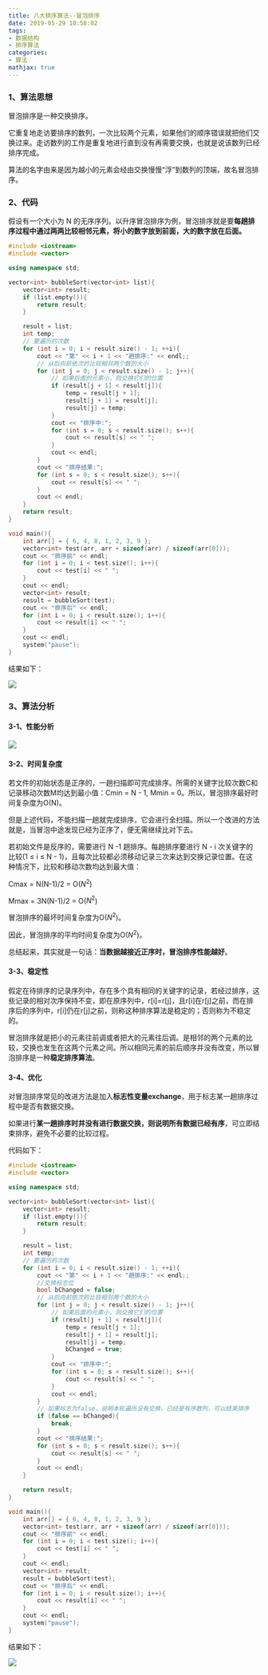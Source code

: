 ```yaml
---
title: 八大排序算法--冒泡排序
date: 2019-05-29 10:58:02
tags: 
- 数据结构
- 排序算法
categories:
- 算法
mathjax: true
---
```

### 1、算法思想

冒泡排序是一种交换排序。

它重复地走访要排序的数列，一次比较两个元素，如果他们的顺序错误就把他们交换过来。走访数列的工作是重复地进行直到没有再需要交换，也就是说该数列已经排序完成。

算法的名字由来是因为越小的元素会经由交换慢慢“浮”到数列的顶端，故名冒泡排序。
<!-- more -->
### 2、代码

假设有一个大小为 N 的无序序列。以升序冒泡排序为例，冒泡排序就是要**每趟排序过程中通过两两比较相邻元素，将小的数字放到前面，大的数字放在后面。**

```c++
#include <iostream>
#include <vector>

using namespace std;

vector<int> bubbleSort(vector<int> list){
	vector<int> result;
	if (list.empty()){
		return result;
	}

	result = list;
	int temp;
	// 要遍历的次数
	for (int i = 0; i < result.size() - 1; ++i){
		cout << "第" << i + 1 << "趟排序:" << endl;;
		// 从后向前依次的比较相邻两个数的大小
		for (int j = 0; j < result.size() - 1; j++){
			// 如果后面的元素小，则交换它们的位置
			if (result[j + 1] < result[j]){
				temp = result[j + 1];
				result[j + 1] = result[j];
				result[j] = temp;
			}
			cout << "排序中:";
			for (int s = 0; s < result.size(); s++){
				cout << result[s] << " ";
			}
			cout << endl;
		}
		cout << "排序结果:";
		for (int s = 0; s < result.size(); s++){
			cout << result[s] << " ";
		}
		cout << endl;
	}
	return result;
}

void main(){
	int arr[] = { 6, 4, 8, 1, 2, 3, 9 };
	vector<int> test(arr, arr + sizeof(arr) / sizeof(arr[0]));
	cout << "排序前" << endl;
	for (int i = 0; i < test.size(); i++){
		cout << test[i] << " ";
	}
	cout << endl;
	vector<int> result;
	result = bubbleSort(test);
	cout << "排序后" << endl;
	for (int i = 0; i < result.size(); i++){
		cout << result[i] << " ";
	}
	cout << endl;
	system("pause");
}
```

结果如下：

![](https://blog-1258986886.cos.ap-beijing.myqcloud.com/%E6%8E%92%E5%BA%8F/6-1.png)

### 3、算法分析

#### 3-1、性能分析

![](https://blog-1258986886.cos.ap-beijing.myqcloud.com/%E6%8E%92%E5%BA%8F/6-2.png)

#### 3-2、时间复杂度

若文件的初始状态是正序的，一趟扫描即可完成排序。所需的关键字比较次数C和记录移动次数M均达到最小值：Cmin = N - 1, Mmin = 0。所以，冒泡排序最好时间复杂度为O(N)。

但是上述代码，不能扫描一趟就完成排序，它会进行全扫描。所以一个改进的方法就是，当冒泡中途发现已经为正序了，便无需继续比对下去。

若初始文件是反序的，需要进行 N -1 趟排序。每趟排序要进行 N - i 次关键字的比较(1 ≤ i ≤ N - 1)，且每次比较都必须移动记录三次来达到交换记录位置。在这种情况下，比较和移动次数均达到最大值：

Cmax = N(N-1)/2 = O($N^2$)

Mmax = 3N(N-1)/2 = O($N^2$)

冒泡排序的最坏时间复杂度为O($N^2$)。

因此，冒泡排序的平均时间复杂度为O($N^2$)。

总结起来，其实就是一句话：**当数据越接近正序时，冒泡排序性能越好**。

#### 3-3、稳定性

假定在待排序的记录序列中，存在多个具有相同的关键字的记录，若经过排序，这些记录的相对次序保持不变，即在原序列中，r[i]=r[j]，且r[i]在r[j]之前，而在排序后的序列中，r[i]仍在r[j]之前，则称这种排序算法是稳定的；否则称为不稳定的。

冒泡排序就是把小的元素往前调或者把大的元素往后调。是相邻的两个元素的比较，交换也发生在这两个元素之间。所以相同元素的前后顺序并没有改变，所以冒泡排序是一种**稳定排序算法**。

#### 3-4、优化

对冒泡排序常见的改进方法是加入**标志性变量exchange**，用于标志某一趟排序过程中是否有数据交换。

如果进行**某一趟排序时并没有进行数据交换，则说明所有数据已经有序**，可立即结束排序，避免不必要的比较过程。

代码如下：

```c++
#include <iostream>
#include <vector>

using namespace std;

vector<int> bubbleSort(vector<int> list){
	vector<int> result;
	if (list.empty()){
		return result;
	}

	result = list;
	int temp;
	// 要遍历的次数
	for (int i = 0; i < result.size() - 1; ++i){
		cout << "第" << i + 1 << "趟排序:" << endl;;
		//交换标志位
		bool bChanged = false;
		// 从后向前依次的比较相邻两个数的大小
		for (int j = 0; j < result.size() - 1; j++){
			// 如果后面的元素小，则交换它们的位置
			if (result[j + 1] < result[j]){
				temp = result[j + 1];
				result[j + 1] = result[j];
				result[j] = temp;
				bChanged = true;
			}
			cout << "排序中:";
			for (int s = 0; s < result.size(); s++){
				cout << result[s] << " ";
			}
			cout << endl;
		}
		// 如果标志为false，说明本轮遍历没有交换，已经是有序数列，可以结束排序
		if (false == bChanged){
			break;
		}
		cout << "排序结果:";
		for (int s = 0; s < result.size(); s++){
			cout << result[s] << " ";
		}
		cout << endl;
	}

	return result;
}

void main(){
	int arr[] = { 6, 4, 8, 1, 2, 3, 9 };
	vector<int> test(arr, arr + sizeof(arr) / sizeof(arr[0]));
	cout << "排序前" << endl;
	for (int i = 0; i < test.size(); i++){
		cout << test[i] << " ";
	}
	cout << endl;
	vector<int> result;
	result = bubbleSort(test);
	cout << "排序后" << endl;
	for (int i = 0; i < result.size(); i++){
		cout << result[i] << " ";
	}
	cout << endl;
	system("pause");
}
```

结果如下：

![](https://blog-1258986886.cos.ap-beijing.myqcloud.com/%E6%8E%92%E5%BA%8F/6-3.png)


